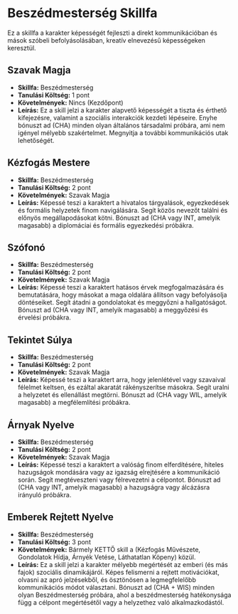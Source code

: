 # Beszédmesterség Skillfa

Ez a skillfa a karakter képességét fejleszti a direkt kommunikációban és mások szóbeli befolyásolásában, kreatív elnevezésű képességeken keresztül.

## Szavak Magja
* **Skillfa:** Beszédmesterség
* **Tanulási Költség:** 1 pont
* **Követelmények:** Nincs (Kezdőpont)
* **Leírás:** Ez a skill jelzi a karakter alapvető képességét a tiszta és érthető kifejezésre, valamint a szociális interakciók kezdeti lépéseire. Enyhe bónuszt ad (CHA) minden olyan általános társadalmi próbára, ami nem igényel mélyebb szakértelmet. Megnyitja a további kommunikációs utak lehetőségét.

## Kézfogás Mestere
* **Skillfa:** Beszédmesterség
* **Tanulási Költség:** 2 pont
* **Követelmények:** Szavak Magja
* **Leírás:** Képessé teszi a karaktert a hivatalos tárgyalások, egyezkedések és formális helyzetek finom navigálására. Segít közös nevezőt találni és előnyös megállapodásokat kötni. Bónuszt ad (CHA vagy INT, amelyik magasabb) a diplomáciai és formális egyezkedési próbákra.

## Szófonó
* **Skillfa:** Beszédmesterség
* **Tanulási Költség:** 2 pont
* **Követelmények:** Szavak Magja
* **Leírás:** Képessé teszi a karaktert hatásos érvek megfogalmazására és bemutatására, hogy másokat a maga oldalára állítson vagy befolyásolja döntéseiket. Segít átadni a gondolatokat és meggyőzni a hallgatóságot. Bónuszt ad (CHA vagy INT, amelyik magasabb) a meggyőzési és érvelési próbákra.

## Tekintet Súlya
* **Skillfa:** Beszédmesterség
* **Tanulási Költség:** 2 pont
* **Követelmények:** Szavak Magja
* **Leírás:** Képessé teszi a karaktert arra, hogy jelenlétével vagy szavaival félelmet keltsen, és ezáltal akaratát rákényszerítse másokra. Segít uralni a helyzetet és ellenállást megtörni. Bónuszt ad (CHA vagy WIL, amelyik magasabb) a megfélemlítési próbákra.

## Árnyak Nyelve
* **Skillfa:** Beszédmesterség
* **Tanulási Költség:** 2 pont
* **Követelmények:** Szavak Magja
* **Leírás:** Képessé teszi a karaktert a valóság finom elferdítésére, hiteles hazugságok mondására vagy az igazság elrejtésére a kommunikáció során. Segít megtéveszteni vagy félrevezetni a célpontot. Bónuszt ad (CHA vagy INT, amelyik magasabb) a hazugságra vagy álcázásra irányuló próbákra.

## Emberek Rejtett Nyelve
* **Skillfa:** Beszédmesterség
* **Tanulási Költség:** 3 pont
* **Követelmények:** Bármely KETTŐ skill a (Kézfogás Művészete, Gondolatok Hídja, Árnyék Vetése, Láthatatlan Köpeny) közül.
* **Leírás:** Ez a skill jelzi a karakter mélyebb megértését az emberi (és más fajok) szociális dinamikájáról. Képes felismerni a rejtett motivációkat, olvasni az apró jelzésekből, és ösztönösen a legmegfelelőbb kommunikációs módot választani. Bónuszt ad (CHA + WIS) minden olyan Beszédmesterség próbára, ahol a beszédmesterség hatékonysága függ a célpont megértésétől vagy a helyzethez való alkalmazkodástól.